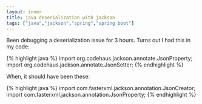 ```yaml
---
layout: inner
title: java deserialization with jackson
tags: ["java","jackson","spring","spring boot"]
---
```

Been debugging a deserialization issue for 3 hours. Turns out I had this in my code:

{% highlight java %}
import org.codehaus.jackson.annotate.JsonProperty;
import org.codehaus.jackson.annotate.JsonSetter;
{% endhighlight %}

When, it should have been these:

{% highlight java %}
import com.fasterxml.jackson.annotation.JsonCreator;
import com.fasterxml.jackson.annotation.JsonProperty;
{% endhighlight %}